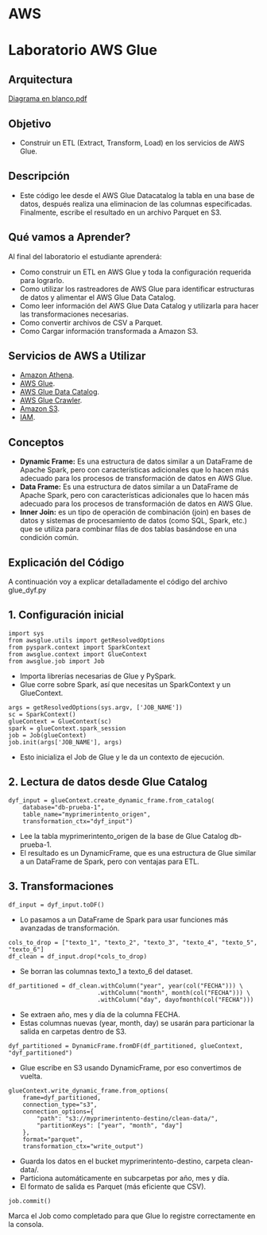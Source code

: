 # AWS
# Laboratorio AWS Glue
## Arquitectura

[Diagrama en blanco.pdf](https://github.com/user-attachments/files/22059759/Diagrama.en.blanco.pdf)


## **Objetivo**
* Construir un ETL (Extract, Transform, Load) en los servicios de AWS Glue.

## **Descripción**
* Este código lee desde el AWS Glue Datacatalog la tabla en una base de datos, después realiza una eliminacion de las columnas especificadas. Finalmente, escribe el resultado en un archivo Parquet en S3. 

## **Qué vamos a Aprender?** 
Al final del laboratorio el estudiante aprenderá:
* Como construir un ETL en AWS Glue y toda la configuración requerida para lograrlo.
* Como utilizar los rastreadores de AWS Glue para identificar estructuras de datos y alimentar el AWS Glue Data Catalog.
* Como leer información del AWS Glue Data Catalog y utilizarla para hacer las transformaciones necesarias.
* Como convertir archivos de CSV a Parquet.
* Como Cargar información transformada a Amazon S3.

## **Servicios de AWS a Utilizar**
* [Amazon Athena](https://aws.amazon.com/athena/).
* [AWS Glue](https://aws.amazon.com/glue/).
* [AWS Glue Data Catalog](https://docs.aws.amazon.com/es_es/glue/latest/dg/start-data-catalog.html).
* [AWS Glue Crawler](https://docs.aws.amazon.com/glue/latest/dg/add-crawler.html).
* [Amazon S3](https://aws.amazon.com/s3/).
* [IAM](https://aws.amazon.com/iam/).

## **Conceptos**
* **Dynamic Frame:** Es una estructura de datos similar a un DataFrame de Apache Spark, pero con características adicionales que lo hacen más adecuado para los procesos de transformación de datos en AWS Glue. 
* **Data Frame:** Es una estructura de datos similar a un DataFrame de Apache Spark, pero con características adicionales que lo hacen más adecuado para los procesos de transformación de datos en AWS Glue.
* **Inner Join:** es un tipo de operación de combinación (join) en bases de datos y sistemas de procesamiento de datos (como SQL, Spark, etc.) que se utiliza para combinar filas de dos tablas basándose en una condición común.

## **Explicación del Código**
A continuación voy a explicar detalladamente el código del archivo glue_dyf.py

## 1. Configuración inicial
```
import sys
from awsglue.utils import getResolvedOptions
from pyspark.context import SparkContext
from awsglue.context import GlueContext
from awsglue.job import Job
```
- Importa librerías necesarias de Glue y PySpark.
- Glue corre sobre Spark, así que necesitas un SparkContext y un GlueContext.
```  
args = getResolvedOptions(sys.argv, ['JOB_NAME'])
sc = SparkContext()
glueContext = GlueContext(sc)
spark = glueContext.spark_session
job = Job(glueContext)
job.init(args['JOB_NAME'], args)
```
- Esto inicializa el Job de Glue y le da un contexto de ejecución.
## 2. Lectura de datos desde Glue Catalog
```
dyf_input = glueContext.create_dynamic_frame.from_catalog(
    database="db-prueba-1",
    table_name="myprimerintento_origen",
    transformation_ctx="dyf_input")
```
- Lee la tabla myprimerintento_origen de la base de Glue Catalog db-prueba-1.
- El resultado es un DynamicFrame, que es una estructura de Glue similar a un DataFrame de Spark, pero con ventajas para ETL.
## 3. Transformaciones
```
df_input = dyf_input.toDF()
```
- Lo pasamos a un DataFrame de Spark para usar funciones más avanzadas de transformación.
```
cols_to_drop = ["texto_1", "texto_2", "texto_3", "texto_4", "texto_5", "texto_6"]
df_clean = df_input.drop(*cols_to_drop)
```
- Se borran las columnas texto_1 a texto_6 del dataset.
```
df_partitioned = df_clean.withColumn("year", year(col("FECHA"))) \
                         .withColumn("month", month(col("FECHA"))) \
                         .withColumn("day", dayofmonth(col("FECHA")))
```
- Se extraen año, mes y día de la columna FECHA.
- Estas columnas nuevas (year, month, day) se usarán para particionar la salida en carpetas dentro de S3.
```
dyf_partitioned = DynamicFrame.fromDF(df_partitioned, glueContext, "dyf_partitioned")
```
- Glue escribe en S3 usando DynamicFrame, por eso convertimos de vuelta.
```
glueContext.write_dynamic_frame.from_options(
    frame=dyf_partitioned,
    connection_type="s3",
    connection_options={
        "path": "s3://myprimerintento-destino/clean-data/",
        "partitionKeys": ["year", "month", "day"]
    },
    format="parquet",
    transformation_ctx="write_output")
```
- Guarda los datos en el bucket myprimerintento-destino, carpeta clean-data/.
- Particiona automáticamente en subcarpetas por año, mes y día.
- El formato de salida es Parquet (más eficiente que CSV).
```
job.commit()
```
Marca el Job como completado para que Glue lo registre correctamente en la consola.
